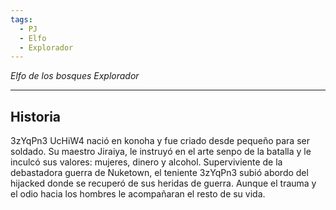 ```yaml
---
tags:
  - PJ
  - Elfo
  - Explorador
---
```

*Elfo de los bosques Explorador*
___
## Historia
3zYqPn3 UcHiW4 nació en konoha y fue criado desde pequeño para ser soldado. Su maestro Jiraiya, le instruyó en el arte senpo de la batalla y le inculcó sus valores: mujeres, dinero y alcohol. Superviviente de la debastadora guerra de Nuketown, el teniente 3zYqPn3 subió abordo del hijacked donde se recuperó de sus heridas de guerra. Aunque el trauma y el odio hacia los hombres le acompañaran el resto de su vida.




